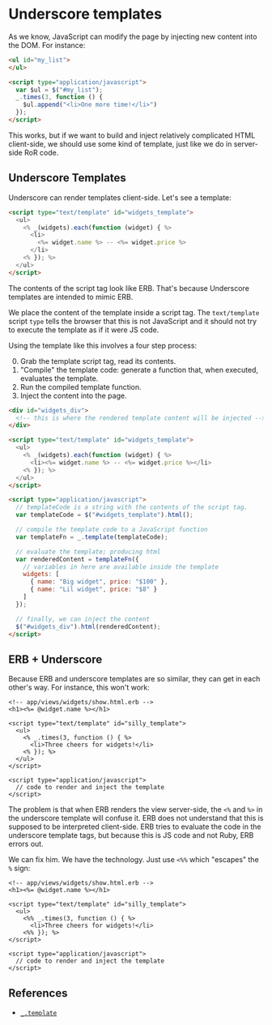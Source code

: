 # Underscore templates

As we know, JavaScript can modify the page by injecting new content
into the DOM. For instance:

```html
<ul id="my_list">
</ul>

<script type="application/javascript">
  var $ul = $("#my_list");
  _.times(3, function () {
    $ul.append("<li>One more time!</li>")
  });
</script>
```

This works, but if we want to build and inject relatively complicated
HTML client-side, we should use some kind of template, just like we do
in server-side RoR code.

## Underscore Templates

Underscore can render templates client-side. Let's see a template:

```html
<script type="text/template" id="widgets_template">
  <ul>
    <% _(widgets).each(function (widget) { %>
      <li>
        <%= widget.name %> -- <%= widget.price %>
      </li>
    <% }); %>
  </ul>
</script>
```

The contents of the script tag look like ERB. That's because
Underscore templates are intended to mimic ERB.

We place the content of the template inside a script tag. The
`text/template` script `type` tells the browser that this is not
JavaScript and it should not try to execute the template as if it were
JS code.

Using the template like this involves a four step process:

0. Grab the template script tag, read its contents.
0. "Compile" the template code: generate a function that, when
   executed, evaluates the template.
0. Run the compiled template function.
0. Inject the content into the page.

```html
<div id="widgets_div">
  <!-- this is where the rendered template content will be injected -->
</div>

<script type="text/template" id="widgets_template">
  <ul>
    <% _(widgets).each(function (widget) { %>
      <li><%= widget.name %> -- <%= widget.price %></li>
    <% }); %>
  </ul>
</script>

<script type="application/javascript">
  // templateCode is a string with the contents of the script tag.
  var templateCode = $("#widgets_template").html();

  // compile the template code to a JavaScript function
  var templateFn = _.template(templateCode);

  // evaluate the template; producing html
  var renderedContent = templateFn({
    // variables in here are available inside the template
    widgets: [
      { name: "Big widget", price: "$100" },
      { name: "Lil widget", price: "$8" }
    ]
  });

  // finally, we can inject the content
  $("#widgets_div").html(renderedContent);
</script>
```

## ERB + Underscore

Because ERB and underscore templates are so similar, they can get in
each other's way. For instance, this won't work:

```html+erb
<!-- app/views/widgets/show.html.erb -->
<h1><%= @widget.name %></h1>

<script type="text/template" id="silly_template">
  <ul>
    <% _.times(3, function () { %>
      <li>Three cheers for widgets!</li>
    <% }); %>
  </ul>
</script>

<script type="application/javascript">
  // code to render and inject the template
</script>
```

The problem is that when ERB renders the view server-side, the
`<%` and `%>` in the underscore template will confuse it. ERB does not
understand that this is supposed to be interpreted client-side. ERB
tries to evaluate the code in the underscore template tags, but
because this is JS code and not Ruby, ERB errors out.

We can fix him. We have the technology. Just use `<%%` which "escapes"
the `%` sign:

```html+erb
<!-- app/views/widgets/show.html.erb -->
<h1><%= @widget.name %></h1>

<script type="text/template" id="silly_template">
  <ul>
    <%% _.times(3, function () { %>
      <li>Three cheers for widgets!</li>
    <%% }); %>
</script>

<script type="application/javascript">
  // code to render and inject the template
</script>
```

## References

* [`_.template`][template-doc]

[template-doc]: http://underscorejs.org/#template
